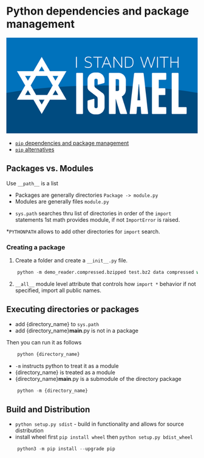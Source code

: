# Python dependencies and package management

![I Stand with Israel](../images/IStandWithIsrael.png)

- [`pip` dependencies and package management](./pip-dependecies.md)
- [`pip` alternatives](./pip-alternatives.md)


## Packages vs. Modules

Use `__path__` is a list

- Packages are generally directories `Package -> module.py`
- Modules are generally files `module.py`

* `sys.path` searches thru list of directories in order of the `import` statements 1st math provides module, if not `ImportError` is raised.

*`PYTHONPATH` allows to add other directories for `import` search.

### Creating a package

1. Create a folder and create a `__init__.py` file.

```python
    python -m demo_reader.compressed.bzipped test.bz2 data compressed with bz2
```

2. `__all__` module level attribute that controls how `import *` behavior if not specified, import all public names.

## Executing directories or packages

- add {directory_name} to `sys.path`
- add {directory_name}__main__.py is not in a package

Then you can run it as follows

```python
    python {directory_name}
```

- `-m` instructs python to treat it as a module
- {directory_name} is treated as  a module
- {directory_name}__main__.py  is a submodule of the directory package

```python
    python -m {directory_name}
```

## Build and Distribution

- `python setup.py sdist` - build in functionality and allows for source distribution
- install wheel first `pip install wheel` then `python setup.py bdist_wheel`

```python
    python3 -m pip install --upgrade pip
```

